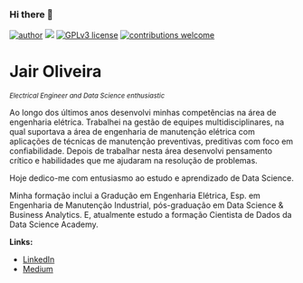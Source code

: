 ### Hi there 👋

<!--
**JairOliveira2014/JairOliveira2014** is a ✨ _special_ ✨ repository because its `README.md` (this file) appears on your GitHub profile.

Here are some ideas to get you started:

- 🔭 I’m currently working on ...
- 🌱 I’m currently learning ...
- 👯 I’m looking to collaborate on ...
- 🤔 I’m looking for help with ...
- 💬 Ask me about ...
- 📫 How to reach me: ...
- 😄 Pronouns: ...
- ⚡ Fun fact: ...
-->

[![author](https://img.shields.io/badge/author-JairOliveira-red.svg)](https://www.linkedin.com/in/jairjloliveira/) [![](https://img.shields.io/badge/python-3.7+-blue.svg)](https://www.python.org/downloads/release/python-365/) [![GPLv3 license](https://img.shields.io/badge/License-GPLv3-blue.svg)](http://perso.crans.org/besson/LICENSE.html) [![contributions welcome](https://img.shields.io/badge/contributions-welcome-brightgreen.svg?style=flat)](https://github.com/JairOliveira2014/My_data_science/issues)


# Jair Oliveira
<sub>*Electrical Engineer and Data Science enthusiastic*</sub>

Ao longo dos últimos anos desenvolvi minhas competências na área de engenharia elétrica. Trabalhei na gestão de equipes multidisciplinares, na qual suportava a área de engenharia de manutenção elétrica com aplicações de técnicas de manutenção preventivas, preditivas com foco em confiabilidade. Depois de trabalhar nesta área desenvolvi pensamento crítico e habilidades que me ajudaram na resolução de problemas.

Hoje dedico-me com entusiasmo ao estudo e aprendizado de Data Science.

Minha formação inclui a Gradução em Engenharia Elétrica, Esp. em Engenharia de Manutenção Industrial, pós-graduação em Data Science & Business Analytics. E, atualmente estudo a formação Cientista de Dados da Data Science Academy.


**Links:**
* [LinkedIn](https://www.linkedin.com/in/jairjloliveira/)
* [Medium](https://medium.com/@jair.oliveira1204)
